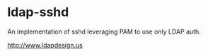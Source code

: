 ldap-sshd
=========
An implementation of sshd leveraging PAM to use only LDAP auth.

http://www.ldapdesign.us
